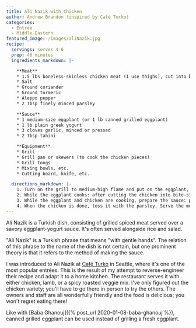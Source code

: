 ```yaml
---
title: Ali Nazik with Chicken
author: Andrew Brandon (inspired by Café Turko)
categories:
  - Entrée
  - Middle Eastern
featured_image: /images/aliNazik.jpg
recipe:
  servings: serves 4-6
  prep: 40 minutes
  ingredients_markdown: |-

    **Meat**
    * 1.5 lbs boneless-skinless chicken meat (I use thighs), cut into bite-size pieces
    * Salt
    * Ground coriander
    * Ground turmeric
    * Aleppo pepper
    * 2 Tbsp finely minced parsley

    **Sauce**
    * 1 medium-size eggplant (or 1 lb canned grilled eggplant)
    * 1 lb plain greek yogurt
    * 3 cloves garlic, minced or pressed
    * 2 Tbsp tahini

    **Equipment**
    * Grill
    * Grill pan or skewers (to cook the chicken pieces)
    * Grill tongs
    * Mixing bowls, etc.
    * Cutting board, knife, etc.

  directions_markdown: |-
    1. Turn on the grill to medium-high flame and put on the eggplant, whole. Let it roast, turning occasionally, until skin is charred (it's okay if it splits) and eggplant is soft. This will take 20-30 minutes.
    2. While the eggplant cooks: after cutting the chicken into bite-size pieces, season it with liberal dashes of salt, coriander, turmeric, and Aleppo pepper and toss well to coat the chicken in the spices. Put the chicken on the grill and cook until the interior reaches 165 °F.
    3. While the eggplant and chicken are cooking, prepare the sauce: put yogurt, garlic, and tahini into a large bowl and combine gently with a fork. The mix should still be quite lumpy *(this is important)*. When the eggplant is done, open it up and scoop out the flesh and seeds into the yogurt mixture. Mash and continue mixing with a fork until the eggplant is well incorporated into the sauce. It should still be lumpy.
    4. When the chicken is done, toss it with the parsley. Serve the meat over the yogurt sauce.
---
```


Ali Nazik is a Turkish dish, consisting of grilled spiced meat served over a savory eggplant-yogurt sauce. It's often served alongside rice and salad.

"Ali Nazik" is a Turkish phrase that means "with gentle hands". The relation of this phrase to the name of the dish is not certain, but one prominent theory is that it refers to the method of making the sauce.

I was introduced to Ali Nazik at [Café Turko](https://cafe-turko.com/) in Seattle, where it's one of the most popular entrées. This is the result of my attempt to reverse-engineer their recipe and adapt it to a home kitchen. The restaurant serves it with either chicken, lamb, or a spicy roasted veggie mix. I've only figured out the chicken variety; you'll have to go there in person to try the others. The owners and staff are all wonderfully friendly and the food is delicious; you won't regret eating there!

Like with [Baba Ghanouj]({% post_url 2020-01-08-baba-ghanouj %}), canned grilled eggplant can be used instead of grilling a fresh eggplant.
